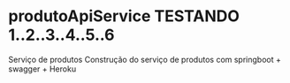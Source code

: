 # produtoApiService TESTANDO 1..2..3..4..5..6
Serviço de produtos
Construção do serviço de produtos com springboot + swagger + Heroku
